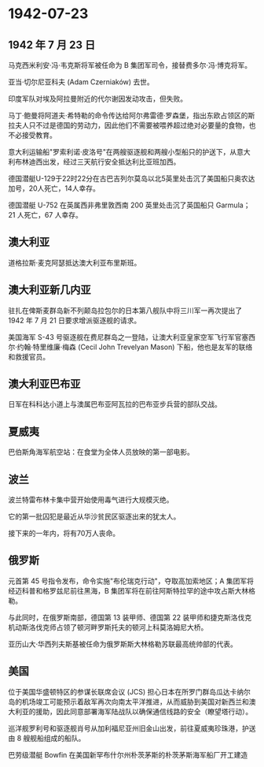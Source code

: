 # 1942-07-23

## 1942 年 7 月 23 日

马克西米利安·冯·韦克斯将军被任命为 B
集团军司令，接替费多尔·冯·博克将军。

亚当·切尔尼亚科夫 (Adam Czerniaków) 去世。

印度军队对埃及阿拉曼附近的代尔谢因发动攻击，但失败。

马丁·鲍曼将阿道夫·希特勒的命令传达给阿尔弗雷德·罗森堡，指出东欧占领区的斯拉夫人只不过是德国的劳动力，因此他们不需要被喂养超过绝对必要量的食物，也不必接受教育。

意大利运输船"罗索利诺·皮洛号"在两艘驱逐舰和两艘小型船只的护送下，从意大利布林迪西出发，经过三天航行安全抵达利比亚班加西。

德国潜艇U-129于22时22分在古巴吉列尔莫岛以北5英里处击沉了美国船只奥农达加号，20人死亡，14人幸存。

德国潜艇 U-752 在英属西非弗里敦西南 200 英里处击沉了英国船只 Garmula；21
人死亡，67 人幸存。

## 澳大利亚

道格拉斯·麦克阿瑟抵达澳大利亚布里斯班。

## 澳大利亚新几内亚

驻扎在俾斯麦群岛新不列颠岛拉包尔的日本第八舰队中将三川军一再次提出了
1942 年 7 月 21 日要求增派驱逐舰的请求。

美国海军 S-43
号驱逐舰在费尼群岛之一登陆，让澳大利亚皇家空军飞行军官塞西尔·约翰·特里维廉·梅森
(Cecil John Trevelyan Mason) 下船，他也是友军的联络和救援官员。

## 澳大利亚巴布亚

日军在科科达小道上与澳属巴布亚阿瓦拉的巴布亚步兵营的部队交战。

## 夏威夷

巴伯斯角海军航空站：在食堂为全体人员放映的第一部电影。

## 波兰

波兰特雷布林卡集中营开始使用毒气进行大规模灭绝。

它的第一批囚犯是最近从华沙贫民区驱逐出来的犹太人。

接下来的一年内，将有70万人丧命。

## 俄罗斯

元首第 45 号指令发布，命令实施"布伦瑞克行动"，夺取高加索地区；A
集团军将经迈科普和格罗兹尼前往黑海，B
集团军将在前往阿斯特拉罕的途中攻占斯大林格勒。

与此同时，在俄罗斯南部，德国第 13 装甲师、德国第 22
装甲师和捷克斯洛伐克机动斯洛伐克师占领了顿河畔罗斯托夫的顿河上科莫洛姆尼大桥。

亚历山大·华西列夫斯基被任命为俄罗斯斯大林格勒苏联最高统帅部的代表。

## 美国

位于美国华盛顿特区的参谋长联席会议 (JCS)
担心日本在所罗门群岛瓜达卡纳尔岛的机场竣工可能预示着敌军再次向南太平洋推进，从而威胁到美国对新西兰和澳大利亚的援助，因此同意部署海军陆战队以确保通信线路的安全（瞭望塔行动）。

巡洋舰罗利号和驱逐舰肖号从加利福尼亚州旧金山出发，前往夏威夷珍珠港，护送由
8 艘舰船组成的船队。

巴劳级潜艇 Bowfin 在美国新罕布什尔州朴茨茅斯的朴茨茅斯海军船厂开工建造

